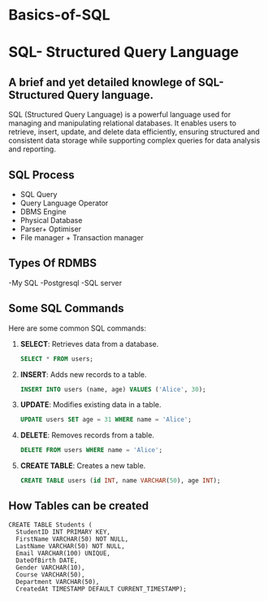 # Basics-of-SQL

# SQL- Structured Query Language

## A brief and yet detailed knowlege of SQL-Structured Query language.

SQL (Structured Query Language) is a powerful language used for managing and manipulating relational databases. It enables users to retrieve, insert, update, and delete data efficiently, ensuring structured and consistent data storage while supporting complex queries for data analysis and reporting.

## SQL Process
- SQL Query
- Query Language Operator
- DBMS Engine
- Physical Database
- Parser+ Optimiser
- File manager + Transaction manager

## Types Of RDMBS
  -My SQL
  -Postgresql
  -SQL server

## Some SQL Commands
  Here are some common SQL commands:

1. **SELECT**: Retrieves data from a database.
   ```sql
   SELECT * FROM users;
   ```

2. **INSERT**: Adds new records to a table.
   ```sql
   INSERT INTO users (name, age) VALUES ('Alice', 30);
   ```

3. **UPDATE**: Modifies existing data in a table.
   ```sql
   UPDATE users SET age = 31 WHERE name = 'Alice';
   ```

4. **DELETE**: Removes records from a table.
   ```sql
   DELETE FROM users WHERE name = 'Alice';
   ```

5. **CREATE TABLE**: Creates a new table.
   ```sql
   CREATE TABLE users (id INT, name VARCHAR(50), age INT);
   ```
## How Tables can be created

```
CREATE TABLE Students (
  StudentID INT PRIMARY KEY,
  FirstName VARCHAR(50) NOT NULL,
  LastName VARCHAR(50) NOT NULL,
  Email VARCHAR(100) UNIQUE,
  DateOfBirth DATE,
  Gender VARCHAR(10),
  Course VARCHAR(50),
  Department VARCHAR(50),
  CreatedAt TIMESTAMP DEFAULT CURRENT_TIMESTAMP);
```







